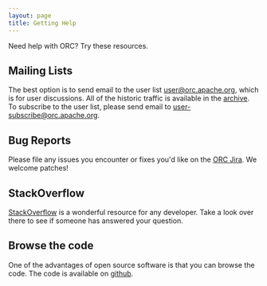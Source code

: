 ```yaml
---
layout: page
title: Getting Help
---
```


Need help with ORC? Try these resources.

## Mailing Lists

The best option is to send email to the user list
[user@orc.apache.org](mailto:user@orc.apache.org), which is for user
discussions. All of the historic traffic is available in the
[archive](http://mail-archives.apache.org/mod_mbox/orc-user/). To
subscribe to the user list, please send email to
[user-subscribe@orc.apache.org](mailto:user-subscribe@orc.apache.org).

## Bug Reports

Please file any issues you encounter or fixes you'd like on the
[ORC Jira](https://issues.apache.org/jira/browse/orc). We welcome
patches!

## StackOverflow

[StackOverflow](http://stackoverflow.com) is a wonderful resource for
any developer. Take a look over there to see if someone has answered
your question.

## Browse the code

One of the advantages of open source software is that you can browse the code.
The code is available on [github](https://github.com/apache/orc/tree/master).
